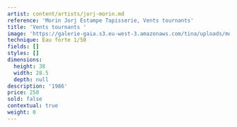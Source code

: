 ```yaml
---
artist: content/artists/jorj-morin.md
reference: 'Morin Jorj Estampe Tapisserie, Vents tournants'
title: 'Vents tournants '
image: 'https://galerie-gaia.s3.eu-west-3.amazonaws.com/tina/uploads/morin-jorj-estampe-tapisserie/galerie-gaia-jorj-morin-vents tournants.JPG'
technique: Eau forte 1/50
fields: []
styles: []
dimensions:
  height: 38
  width: 28.5
  depth: null
description: '1986'
price: 250
sold: false
contextual: true
weight: 0
---
```


